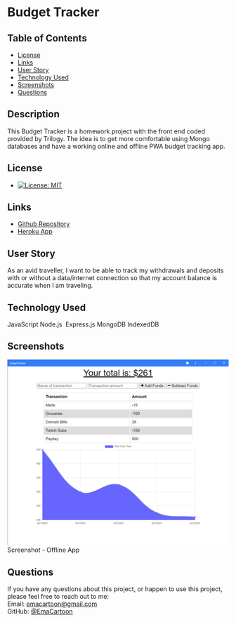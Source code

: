 # Budget Tracker

## Table of Contents

- [License](#license)
- [Links](#links)
- [User Story](#user-story)
- [Technology Used](#technology-used)
- [Screenshots](#screenshots)
- [Questions](#questions)

## Description

This Budget Tracker is a homework project with the front end coded provided by Trilogy. The idea is to get more comfortable using Mongo databases and have a working online and offline PWA budget tracking app.

## License

- [![License: MIT](https://img.shields.io/badge/License-MIT-yellow.svg)](https://opensource.org/licenses/MIT)

## Links

- [Github Repository](https://github.com/emacartoon/budget-tracker)
- [Heroku App](https://budget-tracker-abroad.herokuapp.com/)

## User Story

As an avid traveller, I want to be able to track my withdrawals and deposits with or without a data/internet connection so that my account balance is accurate when I am traveling.

## Technology Used

JavaScript
Node.js 
Express.js
MongoDB
IndexedDB

## Screenshots

![Screenshot of Initial Page](./sshot/Screenshot.png)
Screenshot - Offline App

## Questions

If you have any questions about this project, or happen to use this project, please feel free to reach out to me:
<br>
Email: emacartoon@gmail.com
<br>
GitHub: [@EmaCartoon](https://github.com/EmaCartoon)